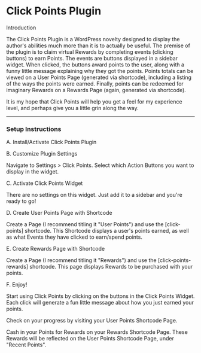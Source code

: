# Click Points Plugin

Introduction

The Click Points Plugin is a WordPress novelty designed to display the author's abilities much more than it is to actually be useful.  The premise of the plugin is to claim virtual Rewards by completing events (clicking buttons) to earn Points.  The events are buttons displayed in a sidebar widget.  When clicked, the buttons award points to the user, along with a funny little message explaining why they got the points.  Points totals can be viewed on a User Points Page (generated via shortcode), including a listing of the ways the points were earned.  Finally, points can be redeemed for imaginary Rewards on a Rewards Page (again, generated via shortcode).  

It is my hope that Click Points will help you get a feel for my experience level, and perhaps give you a little grin along the way.

---

### Setup Instructions

A. Install/Activate Click Points Plugin

B. Customize Plugin Settings

Navigate to Settings > Click Points.  Select which Action Buttons you want to display in the widget. 

C. Activate Click Points Widget

There are no settings on this widget.  Just add it to a sidebar and you're ready to go!

D. Create User Points Page with Shortcode

Create a Page (I recommend titling it "User Points") and use the [click-points] shortcode.  This Shortcode displays a user's points earned, as well as what Events they have clicked to earn/spend points.   

E. Create Rewards Page with Shortcode

Create a Page (I recommend titling it "Rewards") and use the [click-points-rewards] shortcode.  This page displays Rewards to be purchased with your points.

F. Enjoy!

Start using Click Points by clicking on the buttons in the Click Points Widget. Each click will generate a fun little message about how you just earned your points.  

Check on your progress by visiting your User Points Shortcode Page.

Cash in your Points for Rewards on your Rewards Shortcode Page.  These Rewards will be reflected on the User Points Shortcode Page, under "Recent Points". 





